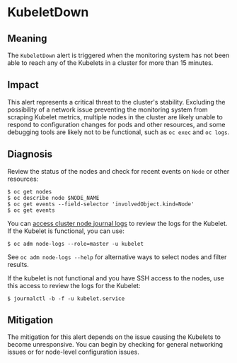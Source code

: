 # KubeletDown

## Meaning

The `KubeletDown` alert is triggered when the monitoring system has not been
able to reach any of the Kubelets in a cluster for more than 15 minutes.

## Impact

This alert represents a critical threat to the cluster's stability. Excluding
the possibility of a network issue preventing the monitoring system from
scraping Kubelet metrics, multiple nodes in the cluster are likely unable to
respond to configuration changes for pods and other resources, and some
debugging tools are likely not to be functional, such as `oc exec` and
`oc logs`.

## Diagnosis

Review the status of the nodes and check for recent events on `Node` or other
resources:

```console
$ oc get nodes
$ oc describe node $NODE_NAME
$ oc get events --field-selector 'involvedObject.kind=Node'
$ oc get events
```

You can [access cluster node journal logs][cluster-node-journal-logs] to review
the logs for the Kubelet.  If the Kubelet is functional, you can use:

```console
$ oc adm node-logs --role=master -u kubelet
```

See `oc adm node-logs --help` for alternative ways to select nodes and filter results.

If the kubelet is not functional and you have SSH access to the nodes,
use this access to review the logs for the Kubelet:

```console
$ journalctl -b -f -u kubelet.service
```

## Mitigation

The mitigation for this alert depends on the issue causing the Kubelets to
become unresponsive. You can begin by checking for general networking issues or
for node-level configuration issues.

[cluster-node-journal-logs]: https://docs.openshift.com/container-platform/latest/support/gathering-cluster-data.html#querying-cluster-node-journal-logs_gathering-cluster-data
